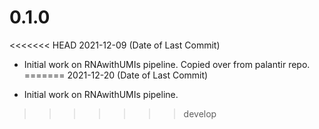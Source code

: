 # 0.1.0
<<<<<<< HEAD
2021-12-09 (Date of Last Commit)

* Initial work on RNAwithUMIs pipeline. Copied over from palantir repo.
=======
2021-12-20 (Date of Last Commit)

* Initial work on RNAwithUMIs pipeline.
>>>>>>> develop
